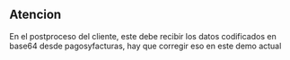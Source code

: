 

## Atencion

En el postproceso del cliente, este debe recibir los datos codificados en base64 desde pagosyfacturas, hay que corregir eso en este demo actual